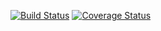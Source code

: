 [![Build Status](https://travis-ci.org/Artsdatabanken/ecomap.svg?branch=master)](https://travis-ci.org/Artsdatabanken/ecomap) [![Coverage Status](https://coveralls.io/repos/github/Artsdatabanken/ecomap/badge.svg?branch=master)](https://coveralls.io/github/Artsdatabanken/ecomap?branch=master)
